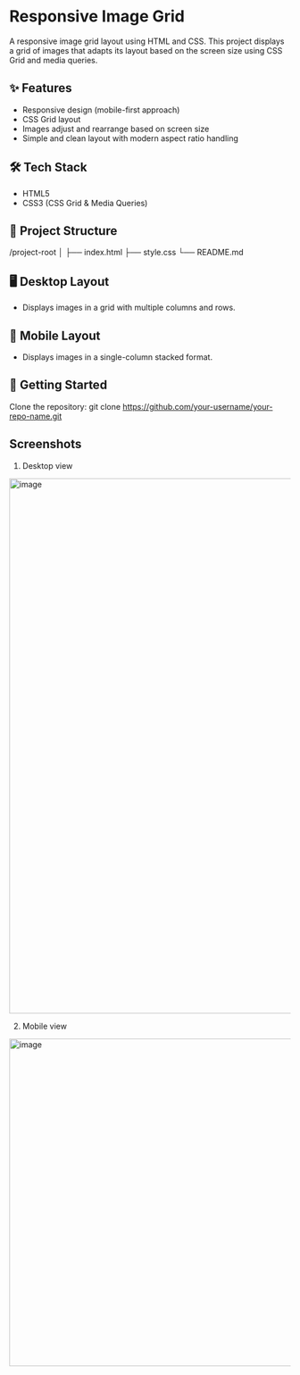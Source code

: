 # Responsive Image Grid

A responsive image grid layout using HTML and CSS. This project displays a grid of images that adapts its layout based on the screen size using CSS Grid and media queries.


## ✨ Features

- Responsive design (mobile-first approach)
- CSS Grid layout
- Images adjust and rearrange based on screen size
- Simple and clean layout with modern aspect ratio handling

## 🛠️ Tech Stack

- HTML5
- CSS3 (CSS Grid & Media Queries)

## 📂 Project Structure
/project-root │ ├── index.html ├── style.css └── README.md

## 🖥️ Desktop Layout

- Displays images in a grid with multiple columns and rows.

## 📱 Mobile Layout

- Displays images in a single-column stacked format.

## 🚀 Getting Started

 Clone the repository:
   git clone https://github.com/your-username/your-repo-name.git

## Screenshots

1. Desktop view
<img width="959" alt="image" src="https://github.com/user-attachments/assets/7c37f39b-5870-405c-9e53-31196987b1be" />

2. Mobile view
   
<img width="587" alt="image" src="https://github.com/user-attachments/assets/53633bbf-f714-4fcf-b5e2-89c73d913bdc" />






